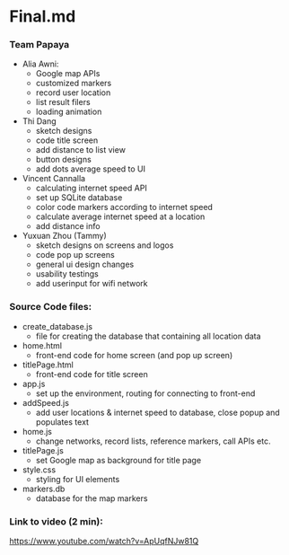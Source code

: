 # Final.md
### Team Papaya
- Alia Awni:
	- Google map APIs
	- customized markers
	- record user location
	- list result filers
	- loading animation
- Thi Dang
	- sketch designs
	- code title screen
	- add distance to list view
	- button designs
	- add dots average speed to UI
- Vincent Cannalla
	- calculating internet speed API
	- set up SQLite database
	- color code markers according to internet speed
	- calculate average internet speed at a location
	- add distance info
- Yuxuan Zhou (Tammy)
	- sketch designs on screens and logos
	- code pop up screens
	- general ui design changes
	- usability testings
 	- add userinput for wifi network

### Source Code files:
- create_database.js
	- file for creating the database that containing all location data
- home.html
	- front-end code for home screen (and pop up screen)
- titlePage.html
	- front-end code for title screen
- app.js
	- set up the environment, routing for connecting to front-end
- addSpeed.js
	- add user locations & internet speed to database, close popup and populates text
- home.js
	- change networks, record lists, reference markers, call APIs etc.
- titlePage.js
	- set Google map as background for title page
- style.css
	- styling for UI elements
- markers.db
	- database for the map markers

### Link to video (2 min):
https://www.youtube.com/watch?v=ApUqfNJw81Q
